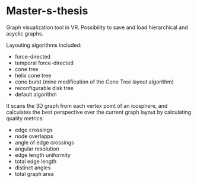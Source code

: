 # Master-s-thesis
Graph visualization tool in VR. Possibility to save and load hierarchical  and acyclic graphs. 

Layouting algorithms included: 
  * force-directed
  * temporal force-directed
  * cone tree
  * helix cone tree
  * cone burst (mine modification of the Cone Tree layout algorithm)
  * reconfigurable disk tree
  * default algorithm
  
It scans the 3D graph from each vertex point of an icosphere, and calculates the best perspective over the current graph layout by calculating quality metrics:
  * edge crossings
  * node overlapps
  * angle of edge crossings
  * angular resolution
  * edge length uniformity
  * total edge length
  * distinct angles
  * total graph area
